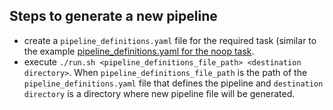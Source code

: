 ## Steps to generate a new pipeline
- create a `pipeline_definitions.yaml` file for the required task (similar to the example [pipeline_definitions.yaml for the noop task](./example/pipeline_definitions.yaml).
- execute `./run.sh <pipeline_definitions_file_path> <destination directory>`. When `pipeline_definitions_file_path` is the path of the `pipeline_definitions.yaml` file that defines the pipeline and `destination directory` is a directory where new pipeline file 
will be generated.
